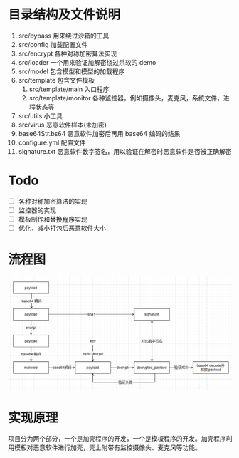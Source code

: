 # 目录结构及文件说明
1. src/bypass 用来绕过沙箱的工具
2. src/config 加载配置文件
3. src/encrypt 各种对称加密算法实现
4. src/loader 一个用来验证加解密绕过杀软的 demo
5. src/model 包含模型和模型的加载程序
6. src/template 包含文件模板
   1. src/template/main 入口程序 
   2. src/template/monitor 各种监控器，例如摄像头，麦克风，系统文件，进程状态等
7. src/utils 小工具 
8. src/virus 恶意软件样本(未加密)
9. base64Str.bs64 恶意软件加密后再用 base64 编码的结果 
10. configure.yml 配置文件 
11. signature.txt 恶意软件数字签名，用以验证在解密时恶意软件是否被正确解密

# Todo
- [ ] 各种对称加密算法的实现
- [ ] 监控器的实现
- [ ] 模板制作和替换程序实现
- [ ] 优化，减小打包后恶意软件大小

# 流程图
![lifecycle](/assets/lifecycle.png)

# 实现原理
项目分为两个部分，一个是加壳程序的开发，一个是模板程序的开发。加壳程序利用模板对恶意软件进行加壳，壳上附带有监控摄像头、麦克风等功能。
